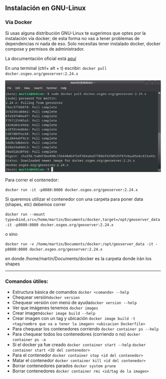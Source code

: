 <h2>Instalación en GNU-Linux</h2>


<h3>Vía Docker</h3>


Si usas alguna distribución GNU-Linux te sugerimos que optes por la instalación vía docker; de esta forma no vas a tener problemas de dependencias ni nada de eso. Solo necesitas tener instalado docker, docker compose y permisos de administrador.

La documentación oficial está [aquí](https://docs.geoserver.org/latest/en/user/installation/docker.html)

En una terminal (ctrl+ alt + t) escribir: ```docker pull docker.osgeo.org/geoserver:2.24.x ```

![alt_text](images/docker1.png "image_tooltip")


Para correr el contenedor: 

```docker run -it -p8080:8080 docker.osgeo.org/geoserver:2.24.x ```

Si queremos utilizar el contenedor con una carpeta para poner data (shapes, etc) debemos correr

```docker run --mount type=bind,src=/home/martin/Documents/docker,target=/opt/geoserver_data -it -p8080:8080 docker.osgeo.org/geoserver:2.24.x ```

o sino 

```docker run -v /home/martin/Documents/docker:/opt/geoserver_data -it -p8080:8080 docker.osgeo.org/geoserver:2.24.x```

en donde /home/martin/Documents/docker es la carpeta donde irán los shapes

---

<h3> Comandos útiles: </h3>

* Estructura básica de comandos ```docker <comando> --help```
* Chequear versión```docker version``` 
* Chequear versión con menú de ayuda```docker version --help```
* Ver que imágenes tenemos ```docker images```
* Crear imagen```docker image build --help```
* Crear imagen con un tag y ubicación ```docker image build -t <tag/nombre que va a tener la imagen> <ubicacion Dockerfile>```
* Para chequear los contenedores corriendo ```docker container ps --help ```
* Para chequear todos los contenedores (corriendo o no) ```docker container ps -a```
* Si el docker ya fue creado ```docker container start --help```
```docker container start <ID del contenedor>```
* Para el contenedor ```docker container stop <id del contenedor>```
* Matar el contenedor ```docker container kill <id del contenedor>```
* Borrar contenedores parados  ```docker system prune```
* Borrar contenedores ```docker container rmi <id/tag de la imagen>```



